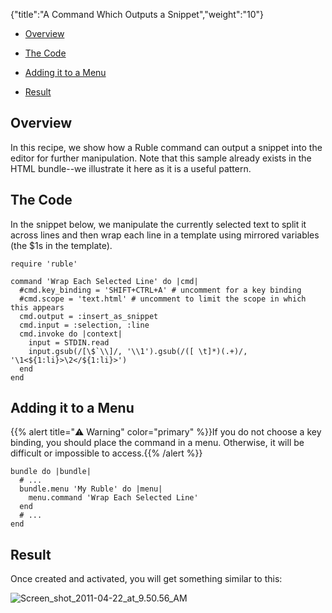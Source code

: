 {"title":"A Command Which Outputs a Snippet","weight":"10"}

* [Overview](#overview)

* [The Code](#the-code)

* [Adding it to a Menu](#adding-it-to-a-menu)

* [Result](#result)

## Overview

In this recipe, we show how a Ruble command can output a snippet into the editor for further manipulation. Note that this sample already exists in the HTML bundle--we illustrate it here as it is a useful pattern.

## The Code

In the snippet below, we manipulate the currently selected text to split it across lines and then wrap each line in a template using mirrored variables (the $1s in the template).

```
require 'ruble'

command 'Wrap Each Selected Line' do |cmd|
  #cmd.key_binding = 'SHIFT+CTRL+A' # uncomment for a key binding
  #cmd.scope = 'text.html' # uncomment to limit the scope in which this appears
  cmd.output = :insert_as_snippet
  cmd.input = :selection, :line
  cmd.invoke do |context|
    input = STDIN.read
    input.gsub(/[\$`\\]/, '\\1').gsub(/([ \t]*)(.+)/, '\1<${1:li}>\2</${1:li}>')
  end
end
```

## Adding it to a Menu

{{% alert title="⚠️ Warning" color="primary" %}}If you do not choose a key binding, you should place the command in a menu. Otherwise, it will be difficult or impossible to access.{{% /alert %}}

```
bundle do |bundle|
  # ...
  bundle.menu 'My Ruble' do |menu|
    menu.command 'Wrap Each Selected Line'
  end
  # ...
end
```

## Result

Once created and activated, you will get something similar to this:

![Screen_shot_2011-04-22_at_9.50.56_AM](/Images/appc/download/attachments/30083222/Screen_shot_2011-04-22_at_9.50.56_AM.png)
